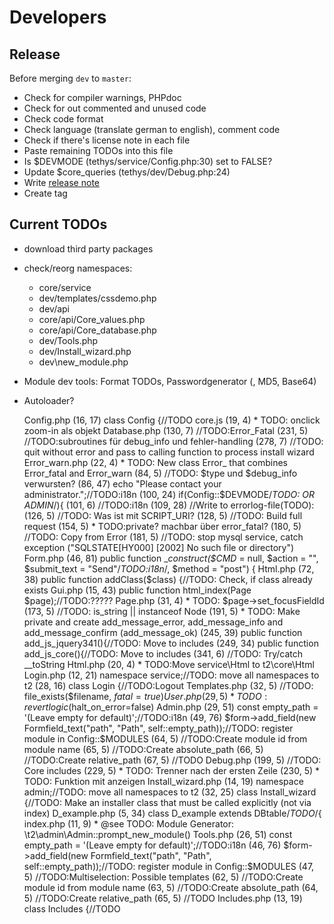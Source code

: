 Developers
==========

Release
-------
Before merging `dev` to `master`:
* Check for compiler warnings, PHPdoc
* Check for out commented and unused code
* Check code format
* Check language (translate german to english), comment code
* Check if there's license note in each file
* Paste remaining TODOs into this file
* Is $DEVMODE (tethys/service/Config.php:30) set to FALSE?
* Update $core_queries (tethys/dev/Debug.php:24)
* Write [release note](../release_notes.md)
* Create tag

Current TODOs
-------------
* download third party packages
* check/reorg namespaces:
    * core/service
    * dev/templates/cssdemo.php
    * dev/api
    * core/api/Core_values.php
    * core/api/Core_database.php
    * dev/Tools.php
    * dev/Install_wizard.php
    * dev\new_module.php
* Module dev tools: Format TODOs, Passwordgenerator (, MD5, Base64)
* Autoloader?


    Config.php
    (16, 17) class Config {//TODO
    core.js
    (19, 4) * TODO: onclick zoom-in als objekt
    Database.php
    (130, 7) //TODO:Error_Fatal
    (231, 5) //TODO:subroutines für debug_info und fehler-handling
    (278, 7) //TODO: quit without error and pass to calling function to process install wizard
    Error_warn.php
    (22, 4) * TODO: New class Error_ that combines Error_fatal and Error_warn
    (84, 5) //TODO: $type und $debug_info verwursten?
    (86, 47) echo "Please contact your administrator.";//TODO:i18n
    (100, 24) if(Config::$DEVMODE/*TODO: OR ADMIN*/){
    (101, 6) //TODO:i18n
    (109, 28) //Write to errorlog-file(TODO):
    (126, 5) //TODO: Was ist mit SCRIPT_URI?
    (128, 5) //TODO: Build full request
    (154, 5) * TODO:private? machbar über error_fatal?
    (180, 5) //TODO: Copy from Error
    (181, 5) //TODO: stop mysql service, catch exception ("SQLSTATE\[HY000] \[2002] No such file or directory")
    Form.php
    (46, 81) public function __construct($CMD_ = null, $action = "", $submit_text = "Send"/*TODO:i18n*/, $method = "post") {
    Html.php
    (72, 38) public function addClass($class) {//TODO: Check, if class already exists
    Gui.php
    (15, 43) public function html_index(Page $page);//TODO:?????
    Page.php
    (31, 4) * TODO: $page->set_focusFieldId
    (173, 5) //TODO: is_string || instanceof Node
    (191, 5) * TODO: Make private and create add_message_error, add_message_info and add_message_confirm (add_message_ok)
    (245, 39) public function add_js_jquery341(){//TODO: Move to includes
    (249, 34) public function add_js_core(){//TODO: Move to includes
    (341, 6) //TODO: Try/catch __toString
    Html.php
    (20, 4) * TODO:Move service\Html to t2\core\Html
    Login.php
    (12, 21) namespace service;//TODO: move all namespaces to t2
    (28, 16) class Login {//TODO:Logout
    Templates.php
    (32, 5) //TODO: file_exists($filename, $fatal=true)
    User.php
    (29, 5) * TODO: revert logic ($halt_on_error=false)
    Admin.php
    (29, 51) const empty_path = '(Leave empty for default)';//TODO:i18n
    (49, 76) $form->add_field(new Formfield_text("path", "Path", self::empty_path));//TODO: register module in Config::$MODULES
    (64, 5) //TODO:Create module id from module name
    (65, 5) //TODO:Create absolute_path
    (66, 5) //TODO:Create relative_path
    (67, 5) //TODO
    Debug.php
    (199, 5) //TODO: Core includes
    (229, 5) * TODO: Trenner nach der ersten Zeile
    (230, 5) * TODO: Funktion mit anzeigen
    Install_wizard.php
    (14, 19) namespace admin;//TODO: move all namespaces to t2
    (32, 25) class Install_wizard {//TODO: Make an installer class that must be called explicitly (not via index)
    D_example.php
    (5, 34) class D_example extends DBtable/*TODO*/{
    index.php
    (11, 9) * @see TODO: Module Generator: \t2\admin\Admin::prompt_new_module()
    Tools.php
    (26, 51) const empty_path = '(Leave empty for default)';//TODO:i18n
    (46, 76) $form->add_field(new Formfield_text("path", "Path", self::empty_path));//TODO: register module in Config::$MODULES
    (47, 5) //TODO:Multiselection: Possible templates
    (62, 5) //TODO:Create module id from module name
    (63, 5) //TODO:Create absolute_path
    (64, 5) //TODO:Create relative_path
    (65, 5) //TODO
    Includes.php
    (13, 19) class Includes {//TODO